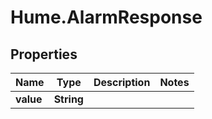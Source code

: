 <!-- 
  User
  Comments: This is a markdown file with added comments about # Hume.AlarmResponse.
-->

# Hume.AlarmResponse

## Properties
Name | Type | Description | Notes
------------ | ------------- | ------------- | -------------
**value** | **String** |  | 


